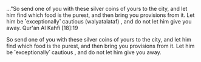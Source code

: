 ..."So send one of you with these silver coins of yours to the city, and let him find which food is the purest, and then bring you provisions from it. Let him be ˹exceptionally˺ cautious (walyatalataf) , and do not let him give you away.
 Qur'an Al Kahfi [18]:19


So send one of you with these silver coins of yours to the city, and let him find which food is the purest, and then bring you provisions from it. Let him be ˹exceptionally˺ cautious , and do not let him give you away.